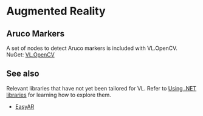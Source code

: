 # Augmented Reality

## Aruco Markers

A set of nodes to detect Aruco markers is included with VL.OpenCV.  
NuGet: [VL.OpenCV](https://www.nuget.org/packages/VL.OpenCV)

## See also
Relevant libraries that have not yet been tailored for VL. Refer to [Using .NET libraries](../extending/using-net-libraries.md) for learning how to explore them.

* [EasyAR](https://www.easyar.com/)
